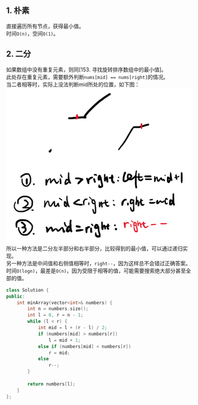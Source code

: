 ## 1. 朴素
直接遍历所有节点，获得最小值。  
时间`O(n)`，空间`O(1)`。  
  
## 2. 二分
如果数组中没有重复元素，则同[153. 寻找旋转排序数组中的最小值]。  
此处存在重复元素，需要额外判断`nums[mid] == nums[right]`的情况。  
当二者相等时，实际上没法判断mid所处的位置，如下图：  
![binarySearch_equality](pics/binarySearch_equality.png)  
所以一种方法是二分左半部分和右半部分，比较得到的最小值，可以通过递归实现。  
另一种方法是中间值和右侧值相等时，`right--`，因为这样总不会错过正确答案。  
时间`O(logn)`，最差是`O(n)`，因为受限于相等的值，可能需要搜索绝大部分甚至全部的值。  
```cpp
class Solution {
public:
    int minArray(vector<int>& numbers) {
        int n = numbers.size();
        int l = 0, r = n - 1;
        while (l < r) {
            int mid = l + (r - l) / 2;
            if (numbers[mid] > numbers[r])
                l = mid + 1;
            else if (numbers[mid] < numbers[r])
                r = mid;
            else
                r--;
        }

        return numbers[l];
    }
};
```